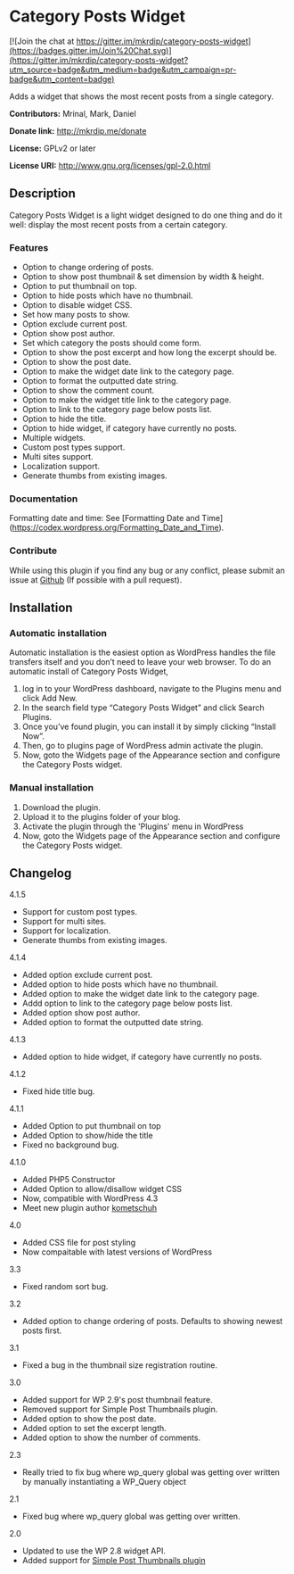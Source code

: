 Category Posts Widget
=====================

[![Join the chat at https://gitter.im/mkrdip/category-posts-widget](https://badges.gitter.im/Join%20Chat.svg)](https://gitter.im/mkrdip/category-posts-widget?utm_source=badge&utm_medium=badge&utm_campaign=pr-badge&utm_content=badge)

Adds a widget that shows the most recent posts from a single category.

**Contributors:** Mrinal, Mark, Daniel
  
**Donate link:** http://mkrdip.me/donate
  
**License:** GPLv2 or later 
  
**License URI:** http://www.gnu.org/licenses/gpl-2.0.html


## Description ##

Category Posts Widget is a light widget designed to do one thing and do it well: display the most recent posts from a certain category.

### Features ###

* Option to change ordering of posts.
* Option to show post thumbnail & set dimension by width & height.
* Option to put thumbnail on top.
* Option to hide posts which have no thumbnail.
* Option to disable widget CSS.
* Set how many posts to show.
* Option exclude current post.
* Option show post author.
* Set which category the posts should come form.
* Option to show the post excerpt and how long the excerpt should be.
* Option to show the post date.
* Option to make the widget date link to the category page.
* Option to format the outputted date string.
* Option to show the comment count.
* Option to make the widget title link to the category page.
* Option to link to the category page below posts list.
* Option to hide the title.
* Option to hide widget, if category have currently no posts.
* Multiple widgets.
* Custom post types support.
* Multi sites support.
* Localization support.
* Generate thumbs from existing images.

### Documentation ###

Formatting date and time: See [Formatting Date and Time] (https://codex.wordpress.org/Formatting_Date_and_Time).

### Contribute ###
While using this plugin if you find any bug or any conflict, please submit an issue at 
[Github](https://github.com/mkrdip/category-posts-widget) (If possible with a pull request). 

## Installation ##

### Automatic installation ###

Automatic installation is the easiest option as WordPress handles the file transfers itself and you don’t need to leave your web browser. To do an automatic install of Category Posts Widget, 

1. log in to your WordPress dashboard, navigate to the Plugins menu and click Add New. 
2. In the search field type “Category Posts Widget” and click Search Plugins. 
3. Once you’ve found plugin, you can install it by simply clicking “Install Now”. 
4. Then, go to plugins page of WordPress admin activate the plugin. 
5. Now, goto the Widgets page of the Appearance section and configure the Category Posts widget.

### Manual installation ###

1. Download the plugin.
2. Upload it to the plugins folder of your blog.
3. Activate the plugin through the 'Plugins' menu in WordPress
4. Now, goto the Widgets page of the Appearance section and configure the Category Posts widget.


## Changelog ##

4.1.5

* Support for custom post types.
* Support for multi sites.
* Support for localization.
* Generate thumbs from existing images.

4.1.4

* Added option exclude current post.
* Added option to hide posts which have no thumbnail.
* Added option to make the widget date link to the category page.
* Addd option to link to the category page below posts list.
* Added option show post author.
* Added option to format the outputted date string.

4.1.3

* Added option to hide widget, if category have currently no posts.

4.1.2

* Fixed hide title bug.

4.1.1

* Added Option to put thumbnail on top
* Added Option to show/hide the title
* Fixed no background bug.

4.1.0

* Added PHP5 Constructor 
* Added Option to allow/disallow widget CSS
* Now, compatible with WordPress 4.3
* Meet new plugin author [kometschuh](https://profiles.wordpress.org/kometschuh)

4.0 

* Added CSS file for post styling 
* Now compaitable with latest versions of WordPress

3.3

* Fixed random sort bug.

3.2

* Added option to change ordering of posts. Defaults to showing newest posts first.

3.1

* Fixed a bug in the thumbnail size registration routine.

3.0

* Added support for WP 2.9's post thumbnail feature.
* Removed support for Simple Post Thumbnails plugin.
* Added option to show the post date.
* Added option to set the excerpt length.
* Added option to show the number of comments.

2.3

* Really tried to fix bug where wp_query global was getting over written by manually instantiating a WP_Query object

2.1

* Fixed bug where wp_query global was getting over written.

2.0

* Updated to use the WP 2.8 widget API.
* Added support for [Simple Post Thumbnails plugin](http://wordpress.org/extend/plugins/simple-post-thumbnails/)
